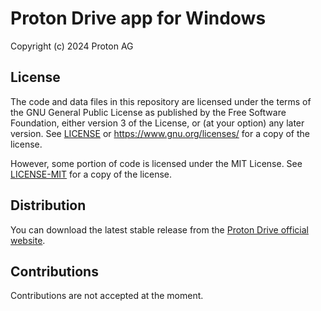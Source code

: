 # Proton Drive app for Windows

Copyright (c) 2024 Proton AG

## License

The code and data files in this repository are licensed under the terms of the GNU General Public License as published by the Free Software Foundation, either version 3 of the License, or (at your option) any later version. See [LICENSE](LICENSE.md) or https://www.gnu.org/licenses/ for a copy of the license.

However, some portion of code is licensed under the MIT License. See [LICENSE-MIT](LICENSE-MIT.md) for a copy of the license.

## Distribution

You can download the latest stable release from the [Proton Drive official website](https://proton.me/drive/download).

## Contributions

Contributions are not accepted at the moment.